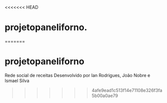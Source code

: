 <<<<<<< HEAD
# projetopaneliforno.
=======
# projetopaneliforno
Rede social de receitas
Desenvolvido por Ian Rodrigues, João Nobre e Ismael Silva
>>>>>>> 4afe9ead1c513f14e71108e326f3fa5b00a0ae79
